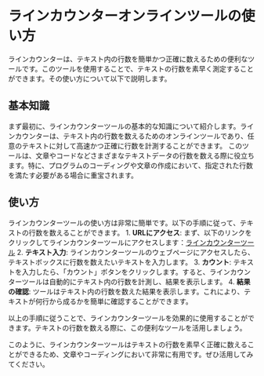 ラインカウンターオンラインツールの使い方
====================

ラインカウンターは、テキスト内の行数を簡単かつ正確に数えるための便利なツールです。このツールを使用することで、テキストの行数を素早く測定することができます。その使い方について以下で説明します。

基本知識
----

まず最初に、ラインカウンターツールの基本的な知識について紹介します。ラインカウンターは、テキスト内の行数を数えるためのオンラインツールであり、任意のテキストに対して高速かつ正確に行数を計測することができます。 このツールは、文章やコードなどさまざまなテキストデータの行数を数える際に役立ちます。特に、プログラムのコーディングや文章の作成において、指定された行数を満たす必要がある場合に重宝されます。

使い方
---

ラインカウンターツールの使い方は非常に簡単です。以下の手順に従って、テキストの行数を数えることができます。 1. **URLにアクセス**: まず、以下のリンクをクリックしてラインカウンターツールにアクセスします：[ラインカウンターツール](https://www.onlinecalculatorsfree.com/ja/tools/line-counter.html)
2. **テキスト入力**: ラインカウンターツールのウェブページにアクセスしたら、テキストボックスに行数を数えたいテキストを入力します。
3. **カウント**: テキストを入力したら、「カウント」ボタンをクリックします。すると、ラインカウンターツールは自動的にテキスト内の行数を計測し、結果を表示します。
4. **結果の確認**: ツールはテキスト内の行数を数えた結果を表示します。これにより、テキストが何行から成るかを簡単に確認することができます。

以上の手順に従うことで、ラインカウンターツールを効果的に使用することができます。テキストの行数を数える際に、この便利なツールを活用しましょう。

このように、ラインカウンターツールはテキストの行数を素早く正確に数えることができるため、文章やコーディングにおいて非常に有用です。ぜひ活用してみてください。